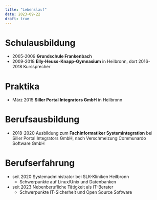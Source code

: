 ```yaml
---
title: "Lebenslauf"
date: 2023-09-22
draft: true
---
```


# Schulausbildung
- 2005-2009 **Grundschule Frankenbach**
- 2009-2018 **Elly-Heuss-Knapp-Gymnasium** in Heilbronn, dort 2016-2018 Kurssprecher

# Praktika
- März 2015 **Siller Portal Integrators GmbH** in Heilbronn

# Berufsausbildung
- 2018-2020 Ausbildung zum **Fachinformatiker Systemintegration**
    bei Siller Portal Integrators GmbH,
    nach Verschmelzung Communardo Software GmbH

# Berufserfahrung
- seit 2020 Systemadministrator bei SLK-Kliniken Heilbronn
    - Schwerpunkte auf Linux/Unix und Datenbanken
- seit 2023 Nebenberufliche Tätigkeit als IT-Berater
    - Schwerpunkte IT-Sicherheit und Open Source Software

